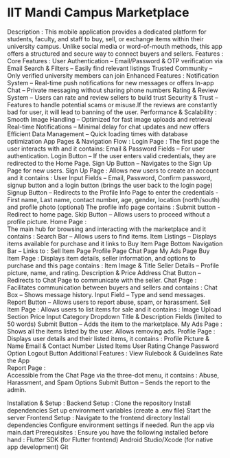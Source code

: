 # IIT Mandi Campus Marketplace 
  Description :
       This mobile application provides a dedicated platform for students, faculty, and staff to buy, sell, or exchange items within their university campus.
       Unlike social media or word-of-mouth methods, this app offers a structured and secure way to connect buyers and sellers.
  Features :
       Core Features :
            User Authentication – Email/Password & OTP verification via Email
            Search & Filters – Easily find relevant listings
            Trusted Community – Only verified university members can join
       Enhanced Features :
            Notification System – Real-time push notifications for new messages or offers
            In-app Chat – Private messaging without sharing phone numbers
            Rating & Review System – Users can rate and review sellers to build trust
            Security & Trust – Features to handle potential scams or misuse.If the reviews are constantly bad for user, it will lead to banning of the user.
       Performance & Scalability :
            Smooth Image Handling – Optimized for fast image uploads and retrieval
            Real-time Notifications – Minimal delay for chat updates and new offers
            Efficient Data Management – Quick loading times with database optimization
  App Pages & Navigation Flow :
       Login Page :
            The first page the user interacts with and it contains:
                Email & Password Fields – For user authentication.
                Login Button – If the user enters valid credentials, they are redirected to the Home Page.
                Sign Up Button – Navigates to the Sign Up Page for new users.
       Sign Up Page :
            Allows new users to create an account and it contains :
                User Input Fields – Email, Password, Confirm password, signup button and a login button (brings the user back to the login page)
                Signup Button – Redirects to the Profile Info Page to enter the credentials - First name, Last name, contact number, age, gender, location (north/south) and profile photo (optional)
                The profile info page contains : 
                    Submit button - Redirect to home page.
                    Skip Button – Allows users to proceed without a profile picture.
       Home Page :  
            The main hub for browsing and interacting with the marketplace and it contains :
                Search Bar – Allows users to find items.
                Item Listings – Displays items available for purchase and it links to Buy Item Page
                Bottom Navigation Bar – Links to :
                    Sell Item Page
                    Profile Page
                    Chat Page
                    My Ads Page
            Buy Item Page :
                Displays item details, seller information, and options to purchase and this page contains :
                    Item Image & Title
                    Seller Details – Profile picture, name, and rating.
                    Description & Price
                    Address
                    Chat Button – Redirects to Chat Page to communicate with the seller.
       Chat Page :    
            Facilitates communication between buyers and sellers and contains :
                    Chat Box – Shows message history.
                    Input Field – Type and send messages.
                    Report Button – Allows users to report abuse, spam, or harassment.
       Sell Item Page :
            Allows users to list items for sale and it contains :
                    Image Upload Section
                    Price Input
                    Category Dropdown
                    Title & Description Fields (limited to 50 words)
                    Submit Button – Adds the item to the marketplace.
       My Ads Page :   
            Shows all the items listed by the user.
            Allows removing ads.
       Profile Page :
            Displays user details and their listed items, it contains :
                    Profile Picture & Name
                    Email & Contact Number
                    Listed Items
                    User Rating
                    Change Password Option
                    Logout Button
                    Additional Features :
                        View Rulebook & Guidelines
                        Rate the App            
       Report Page :  
            Accessible from the Chat Page via the three-dot menu, it contains :
                    Abuse, Harassment, and Spam Options
                    Submit Button – Sends the report to the admin.

Installation & Setup :
    Backend Setup :
          Clone the repository
          Install dependencies
          Set up environment variables (create a .env file)
          Start the server
    Frontend Setup :
          Navigate to the frontend directory
          Install dependencies
          Configure environment settings if needed.
          Run the app via main.dart
Prerequisites :
     Ensure you have the following installed before hand :
          Flutter SDK (for Flutter frontend)
          Android Studio/Xcode (for native app development)
          Git 
